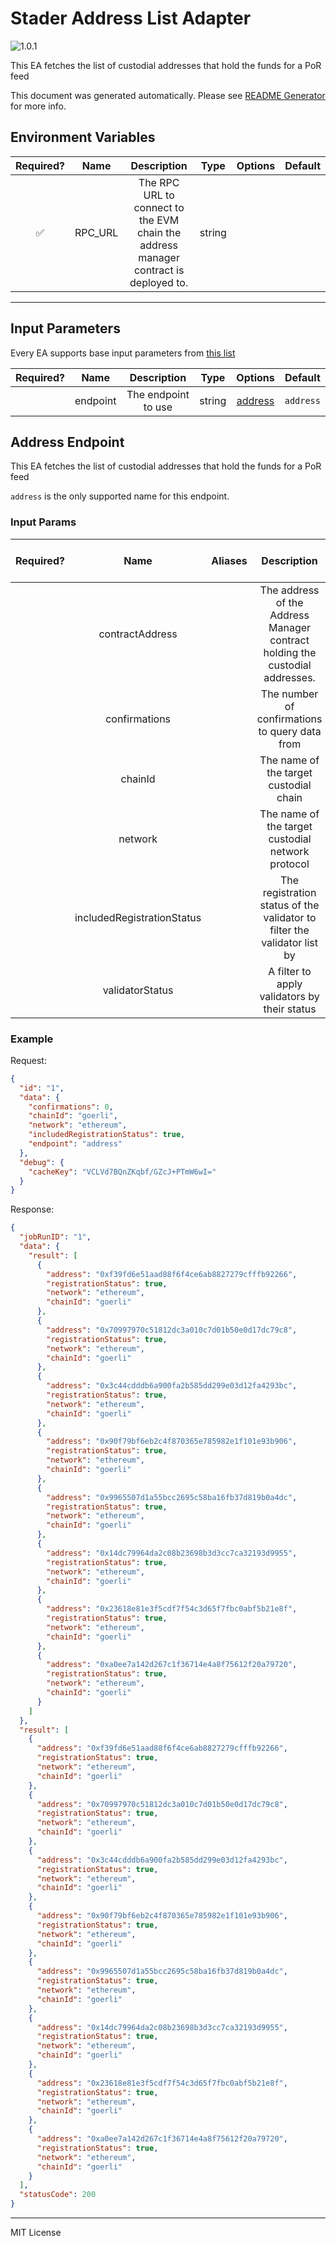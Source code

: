 # Stader Address List Adapter

![1.0.1](https://img.shields.io/github/package-json/v/smartcontractkit/external-adapters-js?filename=packages/sources/stader-address-list/package.json)

This EA fetches the list of custodial addresses that hold the funds for a PoR feed

This document was generated automatically. Please see [README Generator](../../scripts#readme-generator) for more info.

## Environment Variables

| Required? |  Name   |                                     Description                                      |  Type  | Options | Default |
| :-------: | :-----: | :----------------------------------------------------------------------------------: | :----: | :-----: | :-----: |
|    ✅     | RPC_URL | The RPC URL to connect to the EVM chain the address manager contract is deployed to. | string |         |         |

---

## Input Parameters

Every EA supports base input parameters from [this list](../../core/bootstrap#base-input-parameters)

| Required? |   Name   |     Description     |  Type  |           Options            |  Default  |
| :-------: | :------: | :-----------------: | :----: | :--------------------------: | :-------: |
|           | endpoint | The endpoint to use | string | [address](#address-endpoint) | `address` |

## Address Endpoint

This EA fetches the list of custodial addresses that hold the funds for a PoR feed

`address` is the only supported name for this endpoint.

### Input Params

| Required? |            Name            | Aliases |                                 Description                                  |  Type   |       Options       |  Default   | Depends On | Not Valid With |
| :-------: | :------------------------: | :-----: | :--------------------------------------------------------------------------: | :-----: | :-----------------: | :--------: | :--------: | :------------: |
|           |      contractAddress       |         | The address of the Address Manager contract holding the custodial addresses. | string  |                     |            |            |                |
|           |       confirmations        |         |                The number of confirmations to query data from                |         |                     |            |            |                |
|           |          chainId           |         |                    The name of the target custodial chain                    | string  | `goerli`, `mainnet` | `mainnet`  |            |                |
|           |          network           |         |              The name of the target custodial network protocol               | string  |     `ethereum`      | `ethereum` |            |                |
|           | includedRegistrationStatus |         |   The registration status of the validator to filter the validator list by   | boolean |                     |   `true`   |            |                |
|           |      validatorStatus       |         |                 A filter to apply validators by their status                 |  array  |                     |            |            |                |

### Example

Request:

```json
{
  "id": "1",
  "data": {
    "confirmations": 0,
    "chainId": "goerli",
    "network": "ethereum",
    "includedRegistrationStatus": true,
    "endpoint": "address"
  },
  "debug": {
    "cacheKey": "VCLVd7BQnZKqbf/GZcJ+PTmW6wI="
  }
}
```

Response:

```json
{
  "jobRunID": "1",
  "data": {
    "result": [
      {
        "address": "0xf39fd6e51aad88f6f4ce6ab8827279cfffb92266",
        "registrationStatus": true,
        "network": "ethereum",
        "chainId": "goerli"
      },
      {
        "address": "0x70997970c51812dc3a010c7d01b50e0d17dc79c8",
        "registrationStatus": true,
        "network": "ethereum",
        "chainId": "goerli"
      },
      {
        "address": "0x3c44cdddb6a900fa2b585dd299e03d12fa4293bc",
        "registrationStatus": true,
        "network": "ethereum",
        "chainId": "goerli"
      },
      {
        "address": "0x90f79bf6eb2c4f870365e785982e1f101e93b906",
        "registrationStatus": true,
        "network": "ethereum",
        "chainId": "goerli"
      },
      {
        "address": "0x9965507d1a55bcc2695c58ba16fb37d819b0a4dc",
        "registrationStatus": true,
        "network": "ethereum",
        "chainId": "goerli"
      },
      {
        "address": "0x14dc79964da2c08b23698b3d3cc7ca32193d9955",
        "registrationStatus": true,
        "network": "ethereum",
        "chainId": "goerli"
      },
      {
        "address": "0x23618e81e3f5cdf7f54c3d65f7fbc0abf5b21e8f",
        "registrationStatus": true,
        "network": "ethereum",
        "chainId": "goerli"
      },
      {
        "address": "0xa0ee7a142d267c1f36714e4a8f75612f20a79720",
        "registrationStatus": true,
        "network": "ethereum",
        "chainId": "goerli"
      }
    ]
  },
  "result": [
    {
      "address": "0xf39fd6e51aad88f6f4ce6ab8827279cfffb92266",
      "registrationStatus": true,
      "network": "ethereum",
      "chainId": "goerli"
    },
    {
      "address": "0x70997970c51812dc3a010c7d01b50e0d17dc79c8",
      "registrationStatus": true,
      "network": "ethereum",
      "chainId": "goerli"
    },
    {
      "address": "0x3c44cdddb6a900fa2b585dd299e03d12fa4293bc",
      "registrationStatus": true,
      "network": "ethereum",
      "chainId": "goerli"
    },
    {
      "address": "0x90f79bf6eb2c4f870365e785982e1f101e93b906",
      "registrationStatus": true,
      "network": "ethereum",
      "chainId": "goerli"
    },
    {
      "address": "0x9965507d1a55bcc2695c58ba16fb37d819b0a4dc",
      "registrationStatus": true,
      "network": "ethereum",
      "chainId": "goerli"
    },
    {
      "address": "0x14dc79964da2c08b23698b3d3cc7ca32193d9955",
      "registrationStatus": true,
      "network": "ethereum",
      "chainId": "goerli"
    },
    {
      "address": "0x23618e81e3f5cdf7f54c3d65f7fbc0abf5b21e8f",
      "registrationStatus": true,
      "network": "ethereum",
      "chainId": "goerli"
    },
    {
      "address": "0xa0ee7a142d267c1f36714e4a8f75612f20a79720",
      "registrationStatus": true,
      "network": "ethereum",
      "chainId": "goerli"
    }
  ],
  "statusCode": 200
}
```

---

MIT License
